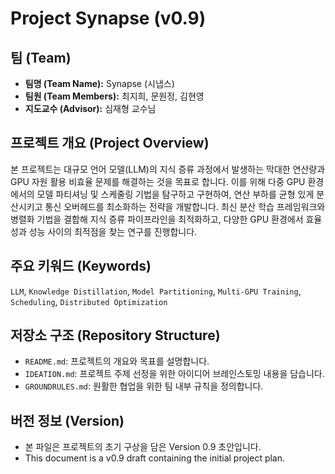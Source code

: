 # Project Synapse (v0.9)

## 팀 (Team)
- **팀명 (Team Name):** Synapse (시냅스)
- **팀원 (Team Members):** 최지희, 문원정, 김현영
- **지도교수 (Advisor):** 심재형 교수님

## 프로젝트 개요 (Project Overview)
본 프로젝트는 대규모 언어 모델(LLM)의 지식 증류 과정에서 발생하는 막대한 연산량과 GPU 자원 활용 비효율 문제를 해결하는 것을 목표로 합니다. 이를 위해 다중 GPU 환경에서의 모델 파티셔닝 및 스케줄링 기법을 탐구하고 구현하여, 연산 부하를 균형 있게 분산시키고 통신 오버헤드를 최소화하는 전략을 개발합니다. 최신 분산 학습 프레임워크와 병렬화 기법을 결합해 지식 증류 파이프라인을 최적화하고, 다양한 GPU 환경에서 효율성과 성능 사이의 최적점을 찾는 연구를 진행합니다.

## 주요 키워드 (Keywords)
`LLM`, `Knowledge Distillation`, `Model Partitioning`, `Multi-GPU Training`, `Scheduling`, `Distributed Optimization`

## 저장소 구조 (Repository Structure)
- `README.md`: 프로젝트의 개요와 목표를 설명합니다.
- `IDEATION.md`: 프로젝트 주제 선정을 위한 아이디어 브레인스토밍 내용을 담습니다.
- `GROUNDRULES.md`: 원활한 협업을 위한 팀 내부 규칙을 정의합니다.

## 버전 정보 (Version)
- 본 파일은 프로젝트의 초기 구상을 담은 Version 0.9 초안입니다.
- This document is a v0.9 draft containing the initial project plan.

